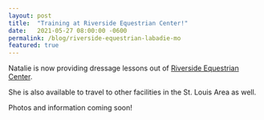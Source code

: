```yaml
---
layout: post
title:  "Training at Riverside Equestrian Center!"
date:   2021-05-27 08:00:00 -0600
permalink: /blog/riverside-equestrian-labadie-mo
featured: true
---
```


Natalie is now providing dressage lessons out of [Riverside Equestrian Center](http://www.riversidestablesmo.com/). 

She is also available to travel to other facilities in the St. Louis Area as well.

Photos and information coming soon!

